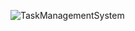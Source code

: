 ![TaskManagementSystem](https://github.com/user-attachments/assets/c1b59025-3e23-4045-9873-36ef474a14c5)
